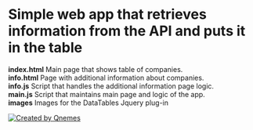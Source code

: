 # Simple web app that retrieves information from the API and puts it in the table

<strong>index.html</strong> Main page that shows table of companies.  </br>
<strong>info.html</strong> Page with additional information about companies.  </br>
<strong>info.js</strong> Script that handles the additional information page logic. </br>
<strong>main.js</strong> Script that maintains main page and logic of the app.  </br>
<strong>images</strong> Images for the DataTables Jquery plug-in

<a href="https://recruitmenttask.netlify.com/"><img src="https://onedrive.live.com/?cid=A4682E3FA64330B2&id=A4682E3FA64330B2%211028&parId=root&o=OneUp" title="Recruitment task" alt="Created by Qnemes"></a>
